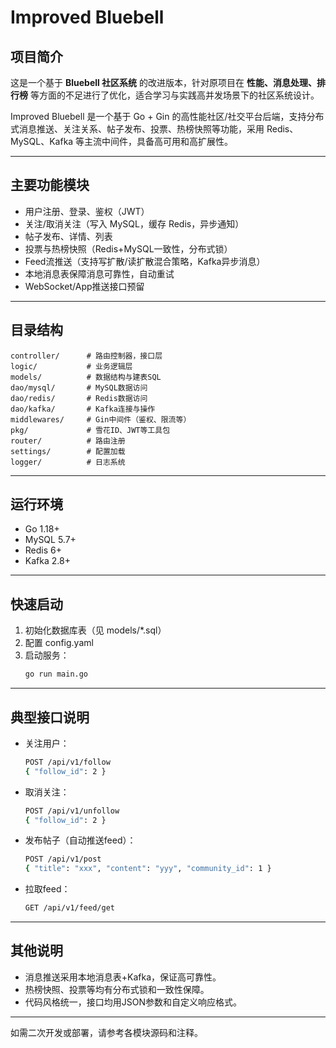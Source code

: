 # Improved Bluebell


## 项目简介
这是一个基于 **Bluebell 社区系统** 的改进版本，针对原项目在 **性能、消息处理、排行榜** 等方面的不足进行了优化，适合学习与实践高并发场景下的社区系统设计。

Improved Bluebell 是一个基于 Go + Gin 的高性能社区/社交平台后端，支持分布式消息推送、关注关系、帖子发布、投票、热榜快照等功能，采用 Redis、MySQL、Kafka 等主流中间件，具备高可用和高扩展性。

---

## 主要功能模块

- 用户注册、登录、鉴权（JWT）
- 关注/取消关注（写入 MySQL，缓存 Redis，异步通知）
- 帖子发布、详情、列表
- 投票与热榜快照（Redis+MySQL一致性，分布式锁）
- Feed流推送（支持写扩散/读扩散混合策略，Kafka异步消息）
- 本地消息表保障消息可靠性，自动重试
- WebSocket/App推送接口预留

---

## 目录结构

```
controller/      # 路由控制器，接口层
logic/           # 业务逻辑层
models/          # 数据结构与建表SQL
dao/mysql/       # MySQL数据访问
dao/redis/       # Redis数据访问
dao/kafka/       # Kafka连接与操作
middlewares/     # Gin中间件（鉴权、限流等）
pkg/             # 雪花ID、JWT等工具包
router/          # 路由注册
settings/        # 配置加载
logger/          # 日志系统
```

---

## 运行环境

- Go 1.18+
- MySQL 5.7+
- Redis 6+
- Kafka 2.8+

---

## 快速启动

1. 初始化数据库表（见 models/*.sql）
2. 配置 config.yaml
3. 启动服务：
   ```bash
   go run main.go
   ```

---

## 典型接口说明

- 关注用户：
  ```bash
  POST /api/v1/follow
  { "follow_id": 2 }
  ```
- 取消关注：
  ```bash
  POST /api/v1/unfollow
  { "follow_id": 2 }
  ```
- 发布帖子（自动推送feed）：
  ```bash
  POST /api/v1/post
  { "title": "xxx", "content": "yyy", "community_id": 1 }
  ```
- 拉取feed：
  ```bash
  GET /api/v1/feed/get
  ```

---

## 其他说明

- 消息推送采用本地消息表+Kafka，保证高可靠性。
- 热榜快照、投票等均有分布式锁和一致性保障。
- 代码风格统一，接口均用JSON参数和自定义响应格式。

---

如需二次开发或部署，请参考各模块源码和注释。
